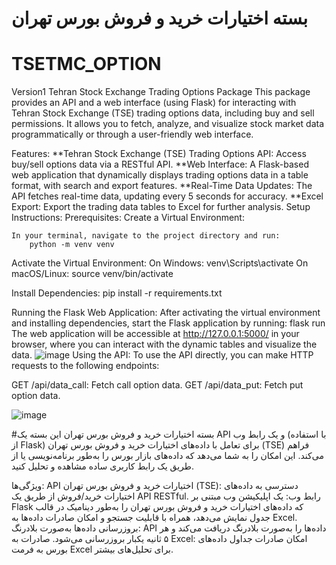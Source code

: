 
# بسته اختیارات خرید و فروش بورس تهران
# TSETMC_OPTION
Version1
Tehran Stock Exchange Trading Options Package
This package provides an API and a web interface (using Flask) for interacting with Tehran Stock Exchange (TSE) trading options data, including buy and sell permissions. It allows you to fetch, analyze, and visualize stock market data programmatically or through a user-friendly web interface.
        
Features:
    **Tehran Stock Exchange (TSE) Trading Options API: Access buy/sell options data via a RESTful API.
    **Web Interface: A Flask-based web application that dynamically displays trading options data in a table format, with search and export features.
    **Real-Time Data Updates: The API fetches real-time data, updating every 5 seconds for accuracy.
    **Excel Export: Export the trading data tables to Excel for further analysis.
Setup Instructions:
Prerequisites:
Create a Virtual Environment:
        
    In your terminal, navigate to the project directory and run:
        python -m venv venv

Activate the Virtual Environment:
    On Windows:
    venv\Scripts\activate
    On macOS/Linux:
     source venv/bin/activate
     
Install Dependencies:
    pip install -r requirements.txt

Running the Flask Web Application:
  After activating the virtual environment and installing dependencies, start the Flask application by running:
    flask run
  The web application will be accessible at http://127.0.0.1:5000/ in your browser, where you can interact with the dynamic tables and visualize the data.
        ![image](https://github.com/user-attachments/assets/80c8c6be-b3d5-40e9-9402-a14d63e59de4)
Using the API:
To use the API directly, you can make HTTP requests to the following endpoints:

  GET /api/data_call: Fetch call option data.
  GET /api/data_put: Fetch put option data.

 ![image](https://github.com/user-attachments/assets/e1d36106-28f7-42b5-a3a7-f01e1f005642)



#بسته اختیارات خرید و فروش بورس تهران
این بسته یک API و یک رابط وب (با استفاده از Flask) برای تعامل با داده‌های اختیارات خرید و فروش بورس تهران (TSE) فراهم می‌کند. این امکان را به شما می‌دهد که داده‌های بازار بورس را به‌طور برنامه‌نویسی یا از طریق یک رابط کاربری ساده مشاهده و تحلیل کنید.

ویژگی‌ها:
API اختیارات خرید و فروش بورس تهران (TSE): دسترسی به داده‌های اختیارات خرید/فروش از طریق یک API RESTful.
رابط وب: یک اپلیکیشن وب مبتنی بر Flask که داده‌های اختیارات خرید و فروش بورس تهران را به‌طور دینامیک در قالب جدول نمایش می‌دهد، همراه با قابلیت جستجو و امکان صادرات داده‌ها به Excel.
بروزرسانی داده‌ها به‌صورت بلادرنگ: API داده‌ها را به‌صورت بلادرنگ دریافت می‌کند و هر ۵ ثانیه یکبار بروزرسانی می‌شود.
صادرات به Excel: امکان صادرات جداول داده‌های بورس به فرمت Excel برای تحلیل‌های بیشتر.
